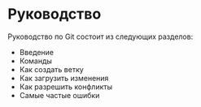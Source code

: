 # Руководство

Руководство по Git состоит из следующих разделов:
- Введение
- Команды
- Как создать ветку
- Как загрузить изменения
- Как разрешить конфликты
- Самые частые ошибки

